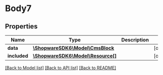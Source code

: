 # Body7

## Properties
Name | Type | Description | Notes
------------ | ------------- | ------------- | -------------
**data** | [**\ShopwareSDK6\Model\CmsBlock**](CmsBlock.md) |  | [optional] 
**included** | [**\ShopwareSDK6\Model\Resource[]**](Resource.md) |  | [optional] 

[[Back to Model list]](../../README.md#documentation-for-models) [[Back to API list]](../../README.md#documentation-for-api-endpoints) [[Back to README]](../../README.md)

